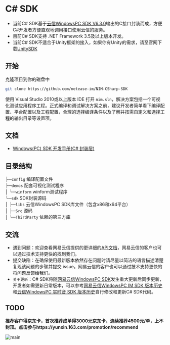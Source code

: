 # C# SDK

- 当前C# SDK基于[云信WindowsPC SDK V6.3.0](https://netease.im/im-sdk-demo)输出的C接口封装而成，方便C#开发者方便直观地调用接口使用云信的服务。
- 目前C# SDK支持 .NET Framework 3.5及以上版本开发。
- 当前C# SDK不适合于Unity框架的接入，如果你有Unity的需求，请至官网下载[UnitySDK](https://doc.yunxin.163.com/messaging/resource?platform=unity)

## 开始

克隆项目到你的磁盘中

```bash
git clone https://github.com/netease-im/NIM-CSharp-SDK
```

使用 Visual Studio 2010或以上版本 IDE 打开 `nim.sln`，解决方案包括一个可视化测试应用程序工程。正式编译和调试解决方案之前，建议开发者简单看下编译配置、平台配置以及工程配置，合理的选择编译条件以及了解并按需自定义和选择工程的输出目录等设置项。

## 文档

- [Windows(PC) SDK 开发手册(C# 封装层)](https://dev.yunxin.163.com/docs/product/%E9%80%9A%E7%94%A8/Demo%E6%BA%90%E7%A0%81%E5%AF%BC%E8%AF%BB/PC%E9%80%9A%E7%94%A8/CSharp%E5%B0%81%E8%A3%85%E5%B1%82)

## 目录结构

├─`config`    编译配置文件    
├─`demos`     配套可视化测试程序    
│   └─`winform` winform测试程序    
└─`sdk`         SDK封装源码      
│   ├─`libs`    云信WindowsPC SDK库文件（包含x86和x64平台）  
│   ├─`Src`     源码    
│   └─`ThirdParty`    依赖的第三方库

## 交流

- 遇到问题：欢迎查看网易云信提供的更详细的[API文档](https://dev.yunxin.163.com/docs/interface/%E5%8D%B3%E6%97%B6%E9%80%9A%E8%AE%AFWindows%E7%AB%AF/NIMSDKAPI_CSharp/index.html)，网易云信的客户也可以通过技术支持更快的找到我们。
- 提交缺陷：在确保使用最新版本依然存在问题时请尽量以简洁的语言描述清楚复现该问题的步骤并提交 issue。网易云信的客户也可以通过技术支持更快的将问题反馈给我们。
- `关于更新`：C# SDK将随[网易云信WindowsPC SDK](https://netease.im/im-sdk-demo)发生重大更新后同步更新，开发者如需更新日常版本，可以参考[网易云信WindowsPC IM SDK 版本历史](https://dev.yunxin.163.com/docs/product/IM%E5%8D%B3%E6%97%B6%E9%80%9A%E8%AE%AF/%E6%9B%B4%E6%96%B0%E6%97%A5%E5%BF%97/Windows%E7%AB%AF%E6%9B%B4%E6%96%B0%E6%97%A5%E5%BF%97)和[云信WindowsPC 实时音 SDK 版本历史](https://dev.yunxin.163.com/docs/product/%E9%9F%B3%E8%A7%86%E9%A2%91%E9%80%9A%E8%AF%9D/%E6%9B%B4%E6%96%B0%E6%97%A5%E5%BF%97/Windows%E7%AB%AF%E6%9B%B4%E6%96%B0%E6%97%A5%E5%BF%97)自行修改和更新C# SDK代码。

## TODO



**推荐客户得京东卡，首次推荐成单得3000元京东卡，连续推荐4500元/单，上不封顶。点击参与https://yunxin.163.com/promotion/recommend**

![main](https://github.com/netease-kit/NIM_iOS_UIKit/blob/master/activity-1.png)
